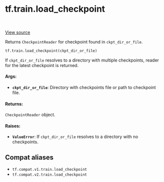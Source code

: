 <div itemscope itemtype="http://developers.google.com/ReferenceObject">
<meta itemprop="name" content="tf.train.load_checkpoint" />
<meta itemprop="path" content="Stable" />
</div>

# tf.train.load_checkpoint

<!-- Insert buttons and diff -->

<table class="tfo-notebook-buttons tfo-api" align="left">
</table>

<a target="_blank" href="/code/stable/tensorflow/python/training/checkpoint_utils.py">View source</a>



Returns `CheckpointReader` for checkpoint found in `ckpt_dir_or_file`.

``` python
tf.train.load_checkpoint(ckpt_dir_or_file)
```



<!-- Placeholder for "Used in" -->

If `ckpt_dir_or_file` resolves to a directory with multiple checkpoints,
reader for the latest checkpoint is returned.

#### Args:


* <b>`ckpt_dir_or_file`</b>: Directory with checkpoints file or path to checkpoint
  file.


#### Returns:

`CheckpointReader` object.



#### Raises:


* <b>`ValueError`</b>: If `ckpt_dir_or_file` resolves to a directory with no
  checkpoints.

## Compat aliases

* `tf.compat.v1.train.load_checkpoint`
* `tf.compat.v2.train.load_checkpoint`

